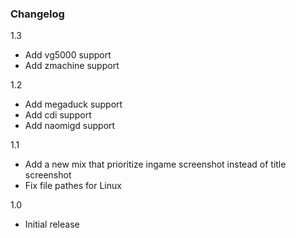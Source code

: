 ### Changelog
1.3
- Add vg5000 support
- Add zmachine support

1.2
- Add megaduck support
- Add cdi support
- Add naomigd support

1.1
- Add a new mix that prioritize ingame screenshot instead of title screenshot
- Fix file pathes for Linux

1.0
- Initial release
